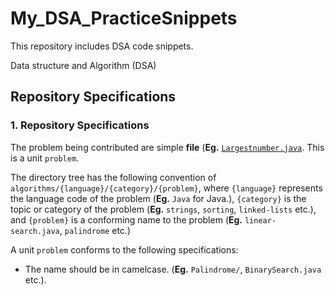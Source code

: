 # My_DSA_PracticeSnippets
This repository includes DSA code snippets.

Data structure and Algorithm (DSA)
## Repository Specifications

### 1. Repository Specifications

The problem being contributed are simple **file** (**Eg.** [`Largestnumber.java`](./algorithms/java/sorting/LargestNumber.java). This is a unit `problem`.

The directory tree has the following convention of `algorithms/{language}/{category}/{problem}`, where `{language}` represents the language code of the problem (**Eg.** `Java` for Java.), `{category}` is the topic or category of the problem (**Eg.** `strings`, `sorting`, `linked-lists` etc.), and `{problem}` is a conforming name to the problem (**Eg.** `linear-search.java`, `palindrome` etc.)

A unit `problem` conforms to the following specifications:

- The name should be in camelcase. (**Eg.** `Palindrome/`, `BinarySearch.java` etc.).



